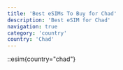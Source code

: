 ```yaml
---
title: 'Best eSIMs To Buy for Chad'
description: 'Best eSIM for Chad'
navigation: true
category: 'country'
country: 'Chad'
---
```


::esim{country="chad"}
